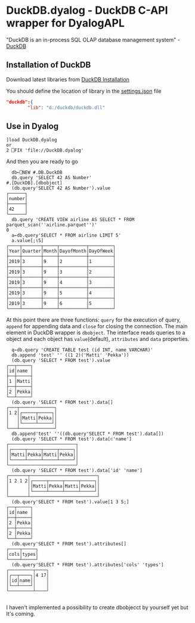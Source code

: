 # DuckDB.dyalog - DuckDB C-API wrapper for DyalogAPL
"DuckDB is an in-process SQL OLAP database management system" - [DuckDB](https://duckdb.org/)

## Installation of DuckDB 
Download latest libraries from [DuckDB Installation](https://duckdb.org/docs/installation/)

You should define the location of library in the [settings.json](./settings.json) file

```json
"duckdb":{
        "lib": "d:/duckdb/duckdb.dll"
```

## Use in Dyalog
```apl
]load DuckDB.dyalog
or
2 ⎕FIX 'file://DuckDB.dyalog' 
```

And then you are ready to go
```apl
  db←⎕NEW #.DB.DuckDB
  db.query 'SELECT 42 AS Number'
#.[DuckDB].[dbobject]
  (db.query'SELECT 42 AS Number').value
┌──────┐
│number│
├──────┤
│42    │
└──────┘  
  db.query 'CREATE VIEW airline AS SELECT * FROM parquet_scan(''airline.parquet'')' 
0
  a←db.query'SELECT * FROM airline LIMIT 5'
  a.value[;⍳5]
┌────┬───────┬─────┬──────────┬─────────┐
│Year│Quarter│Month│DayofMonth│DayOfWeek│
├────┼───────┼─────┼──────────┼─────────┤
│2019│3      │9    │2         │1        │
├────┼───────┼─────┼──────────┼─────────┤
│2019│3      │9    │3         │2        │
├────┼───────┼─────┼──────────┼─────────┤
│2019│3      │9    │4         │3        │
├────┼───────┼─────┼──────────┼─────────┤
│2019│3      │9    │5         │4        │
├────┼───────┼─────┼──────────┼─────────┤
│2019│3      │9    │6         │5        │
└────┴───────┴─────┴──────────┴─────────┘

```

At this point there are three functions:  `query` for the execution of query, `append` for appending data and `close` for closing the connection.
The main element in DuckDB wrapper is `dbobject`. The interface reads queries to a object and each object has `value`(default), `attributes` and `data` properties.   

```apl
  q←db.query 'CREATE TABLE test (id INT, name VARCHAR)'
  db.append 'test' '' ((1 2)('Matti' 'Pekka'))
  (db.query 'SELECT * FROM test').value
┌──┬─────┐
│id│name │
├──┼─────┤
│1 │Matti│
├──┼─────┤
│2 │Pekka│
└──┴─────┘ 
  (db.query 'SELECT * FROM test').data[]
┌───┬─────────────┐
│1 2│┌─────┬─────┐│
│   ││Matti│Pekka││
│   │└─────┴─────┘│
└───┴─────────────┘
  db.append'test' ''((db.query'SELECT * FROM test').data[])
  (db.query 'SELECT * FROM test').data[⊂'name']
┌─────────────────────────┐
│┌─────┬─────┬─────┬─────┐│
││Matti│Pekka│Matti│Pekka││
│└─────┴─────┴─────┴─────┘│
└─────────────────────────┘
  (db.query 'SELECT * FROM test').data['id' 'name']
┌───────┬─────────────────────────┐
│1 2 1 2│┌─────┬─────┬─────┬─────┐│
│       ││Matti│Pekka│Matti│Pekka││
│       │└─────┴─────┴─────┴─────┘│
└───────┴─────────────────────────┘
  (db.query'SELECT * FROM test').value[1 3 5;]
┌──┬─────┐
│id│name │
├──┼─────┤
│2 │Pekka│
├──┼─────┤
│2 │Pekka│
└──┴─────┘
  (db.query'SELECT * FROM test').attributes[]
┌────┬─────┐
│cols│types│
└────┴─────┘
  (db.query'SELECT * FROM test').attributes['cols' 'types']
┌─────────┬────┐
│┌──┬────┐│4 17│
││id│name││    │
│└──┴────┘│    │
└─────────┴────┘
  
```

I haven't implemented a possibility to create dbobjecct by yourself yet but It's coming.